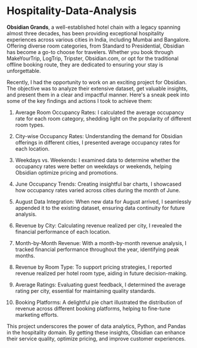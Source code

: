 # Hospitality-Data-Analysis

  **Obsidian Grands**, a well-established hotel chain with a legacy spanning almost three decades, has been providing exceptional hospitality experiences across various cities in India, including Mumbai and Bangalore. Offering diverse room categories, from Standard to Presidential, Obsidian has become a go-to choose for travelers. Whether you book through MakeYourTrip, LogTrip, Tripster, Obsidian.com, or opt for the traditional offline booking route, they are dedicated to ensuring your stay is unforgettable.

Recently, I had the opportunity to work on an exciting project for Obsidian. The objective was to analyze their extensive dataset, get valuable insights, and present them in a clear and impactful manner. Here's a sneak peek into some of the key findings and actions I took to achieve them:

1.	Average Room Occupancy Rates: I calculated the average occupancy rate for each room category, shedding light on the popularity of different room types.
   
2.	City-wise Occupancy Rates: Understanding the demand for Obsidian offerings in different cities, I presented average occupancy rates for each location.
	
3.	Weekdays vs. Weekends: I examined data to determine whether the occupancy rates were better on weekdays or weekends, helping Obsidian optimize pricing and promotions.
	
4.	June Occupancy Trends: Creating insightful bar charts, I showcased how occupancy rates varied across cities during the month of June.
	
5.	August Data Integration: When new data for August arrived, I seamlessly appended it to the existing dataset, ensuring data continuity for future analysis.
	
6.	Revenue by City: Calculating revenue realized per city, I revealed the financial performance of each location.
	
7.	Month-by-Month Revenue: With a month-by-month revenue analysis, I tracked financial performance throughout the year, identifying peak months.
  
8.	Revenue by Room Type: To support pricing strategies, I reported revenue realized per hotel room type, aiding in future decision-making.
	
9.	Average Ratings: Evaluating guest feedback, I determined the average rating per city, essential for maintaining quality standards.
  
10.	Booking Platforms: A delightful pie chart illustrated the distribution of revenue across different booking platforms, helping to fine-tune marketing efforts.
    
This project underscores the power of data analytics, Python, and Pandas in the hospitality domain. By getting these insights, Obsidian can enhance their service quality, optimize pricing, and improve customer experiences.

